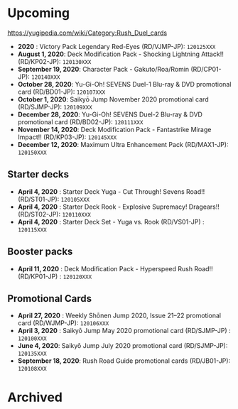 # Upcoming
https://yugipedia.com/wiki/Category:Rush_Duel_cards

- **2020** : Victory Pack Legendary Red-Eyes (RD/VJMP-JP): `120125XXX`
- **August 1, 2020**: Deck Modification Pack - Shocking Lightning Attack!! (RD/KP02-JP): `120130XXX`
- **September 19, 2020**: Character Pack - Gakuto/Roa/Romin (RD/CP01-JP): `120140XXX`
- **October 28, 2020**: Yu-Gi-Oh! SEVENS Duel-1 Blu-ray & DVD promotional card (RD/BD01-JP): `120107XXX`
- **October 1, 2020**: Saikyō Jump November 2020 promotional card (RD/SJMP-JP): `120109XXX`
- **December 28, 2020**: Yu-Gi-Oh! SEVENS Duel-2 Blu-ray & DVD promotional card (RD/BD02-JP): `120111XXX`
- **November 14, 2020**: Deck Modification Pack - Fantastrike Mirage Impact!! (RD/KP03-JP): `120145XXX`
- **December 12, 2020**: Maximum Ultra Enhancement Pack (RD/MAX1-JP): `120150XXX`

## Starter decks
- **April 4, 2020** : Starter Deck Yuga - Cut Through! Sevens Road!! (RD/ST01-JP): `120105XXX`
- **April 4, 2020** : Starter Deck Rook - Explosive Supremacy! Dragears!! (RD/ST02-JP): `120110XXX`
- **April 4, 2020** : Starter Deck Set - Yuga vs. Rook (RD/VS01-JP) : `120115XXX`

## Booster packs
- **April 11, 2020** : Deck Modification Pack - Hyperspeed Rush Road!! (RD/KP01-JP) : `120120XXX`

## Promotional Cards
- **April 27, 2020** : Weekly Shōnen Jump 2020, Issue 21–22 promotional card (RD/WJMP-JP): `120106XXX`
- **April 3, 2020** : Saikyō Jump May 2020 promotional card (RD/SJMP-JP) : `120100XXX`
- **June 4, 2020**: Saikyō Jump July 2020 promotional card (RD/SJMP-JP): `120135XXX`
- **September 18, 2020**: Rush Road Guide promotional cards (RD/JB01-JP): `120108XXX`

# Archived
